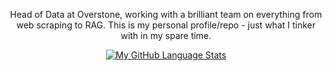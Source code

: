 
<div align="center">

  Head of Data at Overstone, working with a brilliant team on everything from web scraping to RAG. This is my personal profile/repo - just what I tinker with in my spare time.
  
  [![My GitHub Language Stats](https://github-readme-stats.vercel.app/api/top-langs/?username=chriswmann&langs_count=5&theme=tokyonight&hide=javascript,html,postscript,jupyter%20notebook,fortran,vue)]()
  
</div>

<!-- [![My GitHub Stats](https://github-readme-stats.vercel.app/api/?username=chriswmann&count_private=true&theme=tokyonight&showicons=true)]()

<!--
**chriswmann/chriswmann** is a ✨ _special_ ✨ repository because its `README.md` (this file) appears on your GitHub profile.

Here are some ideas to get you started:

- 🔭 I’m currently working on ...
- 🌱 I’m currently learning ...
- 👯 I’m looking to collaborate on ...
- 🤔 I’m looking for help with ...
- 💬 Ask me about ...
- 📫 How to reach me: ...
- 😄 Pronouns: ...
- ⚡ Fun fact: ...
-->
  
